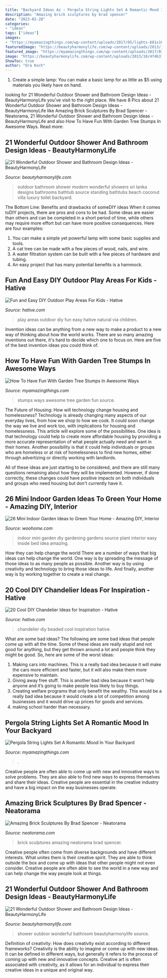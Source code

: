 ```yaml
---
title: "Backyard Ideas Az : Pergola String Lights Set A Romantic Mood In Your Backyard"
description: "Amazing brick sculptures by brad spencer"
date: "2023-02-28"
categories:
- "ideas"
tags: ["ideas"]
images:
- "https://myamazingthings.com/wp-content/uploads/2017/05/lights-681x1024.jpg"
featuredImage: "https://beautyharmonylife.com/wp-content/uploads/2013/10/Exposed-Concrete-House-Modern-Contemporary-Style-Bathroom-Outdoor.jpg"
featured_image: "https://myamazingthings.com/wp-content/uploads/2017/03/0bd65d7ade9bdbb63b78112421c29b28-683x1024.jpg"
image: "https://beautyharmonylife.com/wp-content/uploads/2013/10/4f4b317fb94ab.jpg"
ShowToc: true
author: "Ora Koch"
---
```



1. Create a simple lamp: You can make a basic lamp for as little as $5 using materials you likely have on hand.

	

		
looking for 21 Wonderful Outdoor Shower and Bathroom Design Ideas - BeautyHarmonyLife you've visit to the right place. We have 8 Pics about 21 Wonderful Outdoor Shower and Bathroom Design Ideas - BeautyHarmonyLife like Amazing Brick Sculptures By Brad Spencer - Neatorama, 21 Wonderful Outdoor Shower and Bathroom Design Ideas - BeautyHarmonyLife and also How To Have Fun With Garden Tree Stumps In Awesome Ways. Read more:
		
    
## 21 Wonderful Outdoor Shower And Bathroom Design Ideas - BeautyHarmonyLife

<img loading=lazy src="https://beautyharmonylife.com/wp-content/uploads/2013/10/Exposed-Concrete-House-Modern-Contemporary-Style-Bathroom-Outdoor.jpg" onerror="this.onerror=null;this.src='https://tse2.mm.bing.net/th?id=OIP.XSUO1Qe2MAtJXvsHPqKMJgHaLD&amp;pid=15.1';" alt="21 Wonderful Outdoor Shower and Bathroom Design Ideas - BeautyHarmonyLife">

_Source: beautyharmonylife.com_

>outdoor bathroom shower modern wonderful showers sri lanka designs bathrooms bathtub source standing bathtubs beach coconut villa luxury toilet backyard. 

	

The Bottom Line: Benefits and drawbacks of someDIY ideas
When it comes toDIY projects, there are pros and cons to be had. Some ideas are easier than others and can be completed in a short period of time, while others may require more effort but can have more positive consequences. Here are four examples: 
1. You can make a simple yet powerful lamp with some basic supplies and tools.
2. A cat tree can be made with a few pieces of wood, nails, and wire.
3. A water filtration system can be built with a few pieces of hardware and tubing. 
4. An easy project that has many potential benefits is a hammock.

    
## Fun And Easy DIY Outdoor Play Areas For Kids - Hative

<img loading=lazy src="https://hative.com/wp-content/uploads/2016/03/outdoor-play-areas/3-outdoor-play-areas.jpg" onerror="this.onerror=null;this.src='https://tse1.mm.bing.net/th?id=OIP.ffQWermvIlDI9HUyeMZJsQHaJ4&amp;pid=15.1';" alt="Fun and Easy DIY Outdoor Play Areas For Kids - Hative">

_Source: hative.com_

>play areas outdoor diy fun easy hative natural via children. 

	

Invention ideas can be anything from a new way to make a product to a new way of thinking about how the world works. There are so many amazing inventions out there, it's hard to decide which one to focus on. Here are five of the best invention ideas you could think of.

    
## How To Have Fun With Garden Tree Stumps In Awesome Ways

<img loading=lazy src="https://myamazingthings.com/wp-content/uploads/2017/03/0bd65d7ade9bdbb63b78112421c29b28-683x1024.jpg" onerror="this.onerror=null;this.src='https://tse4.mm.bing.net/th?id=OIP.LtjjZwDwJ2mOy0GumqvumAHaLG&amp;pid=15.1';" alt="How To Have Fun With Garden Tree Stumps In Awesome Ways">

_Source: myamazingthings.com_

>stumps ways awesome tree garden fun source. 

	

The Future of Housing: How will technology change housing and homelessness?
Technology is already changing many aspects of our everyday lives, from how we shop to how we cook. It could soon change the way we live and work too, with implications for housing and homelessness. This article will explore some of the possibilities. 
One idea is that technology could help to create more affordable housing by providing a more accurate representation of what people actually need and want in their homes. Another possibility is that it could help individuals or groups who are homeless or at risk of homelessness to find new homes, either through advertizing or directly working with landlords. 

All of these ideas are just starting to be considered, and there are still many questions remaining about how they will be implemented. However, if done correctly, these changes could have positive impacts on both individuals and groups who need housing but don't currently have it.

    
## 26 Mini Indoor Garden Ideas To Green Your Home - Amazing DIY, Interior

<img loading=lazy src="http://www.woohome.com/wp-content/uploads/2014/03/Mini-Indoor-Gardening-2.jpg" onerror="this.onerror=null;this.src='https://tse1.mm.bing.net/th?id=OIP.fvWcVsV1pRPF7W_PzotdaAHaLG&amp;pid=15.1';" alt="26 Mini Indoor Garden Ideas to Green Your Home - Amazing DIY, Interior">

_Source: woohome.com_

>indoor mini garden diy gardening gardens source plant interior easy inside bed idea amazing. 

	

How they can help change the world
There are a number of ways that big ideas can help change the world. One way is by spreading the message of those ideas to as many people as possible. Another way is by using creativity and technology to bring those ideas to life. And finally, another way is by working together to create a real change.

    
## 20 Cool DIY Chandelier Ideas For Inspiration - Hative

<img loading=lazy src="https://hative.com/wp-content/uploads/2014/08/diy-chandelier-ideas/7-beaded-chandelier.jpg" onerror="this.onerror=null;this.src='https://tse4.mm.bing.net/th?id=OIP.3yaZtZjc0J8UYrrrHLruGQHaLH&amp;pid=15.1';" alt="20 Cool DIY Chandelier Ideas for Inspiration - Hative">

_Source: hative.com_

>chandelier diy beaded cool inspiration hative. 

	

What are some bad ideas?
The following are some bad ideas that people come up with all the time. Some of these ideas are really stupid and not good for anything, but they get thrown around a lot and people think they might be good. So, here are some of the worst ideas:
1) Making cars into machines. This is a really bad idea because it will make the cars more efficient and faster, but it will also make them more expensive to maintain.
2) Giving away free stuff. This is another bad idea because it won’t help anyone and it’s going to make people less likely to buy things.
3) Creating welfare programs that only benefit the wealthy. This would be a really bad idea because it would create a lot of competition among businesses and it would drive up prices for goods and services.
4) making school harder than necessary.

    
## Pergola String Lights Set A Romantic Mood In Your Backyard

<img loading=lazy src="https://myamazingthings.com/wp-content/uploads/2017/05/lights-681x1024.jpg" onerror="this.onerror=null;this.src='https://tse3.mm.bing.net/th?id=OIP.prkKD0mn6hFouU0XxfEJpQHaLI&amp;pid=15.1';" alt="Pergola String Lights Set A Romantic Mood In Your Backyard">

_Source: myamazingthings.com_

>. 

	

Creative people are often able to come up with new and innovative ways to solve problems. They are also able to find new ways to express themselves and share their ideas. Creative people are essential in the creative industry and have a big impact on the way businesses operate.

    
## Amazing Brick Sculptures By Brad Spencer - Neatorama

<img loading=lazy src="https://uploads.neatorama.com/images/posts/761/69/69761/1393372170-0.jpg" onerror="this.onerror=null;this.src='https://tse2.mm.bing.net/th?id=OIP.RdzeKyI8n50cj0nkyVvexgHaLG&amp;pid=15.1';" alt="Amazing Brick Sculptures By Brad Spencer - Neatorama">

_Source: neatorama.com_

>brick sculptures amazing neatorama brad spencer. 

	

Creative people often come from diverse backgrounds and have different interests. What unites them is their creative spirit. They are able to think outside the box and come up with ideas that other people might not even consider. Creative people are often able to see the world in a new way and can help change the way people look at things.

    
## 21 Wonderful Outdoor Shower And Bathroom Design Ideas - BeautyHarmonyLife

<img loading=lazy src="https://beautyharmonylife.com/wp-content/uploads/2013/10/4f4b317fb94ab.jpg" onerror="this.onerror=null;this.src='https://tse3.mm.bing.net/th?id=OIP.hkbEkrtD6laufFW0J3wJYQHaLI&amp;pid=15.1';" alt="21 Wonderful Outdoor Shower and Bathroom Design Ideas - BeautyHarmonyLife">

_Source: beautyharmonylife.com_

>shower outdoor wonderful bathroom beautyharmonylife source. 

	

Definition of creativity: How does creativity exist according to different frameworks?
Creativity is the ability to imagine or come up with new ideas. It can be defined in different ways, but generally it refers to the process of coming up with new and innovative concepts. Creative art is often associated with creativity, as it allows for an individual to express their creative ideas in a unique and original way.

